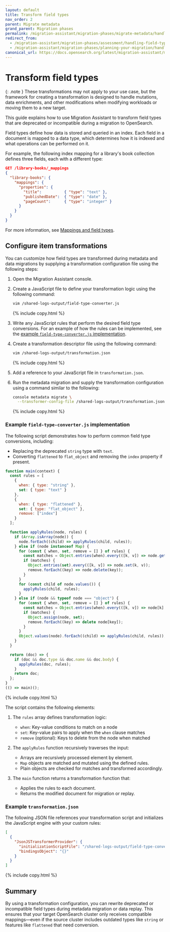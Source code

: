 ```yaml
---
layout: default
title: Transform field types
nav_order: 2
parent: Migrate metadata
grand_parent: Migration phases
permalink: /migration-assistant/migration-phases/migrate-metadata/handling-field-type-breaking-changes/
redirect_from:
  - /migration-assistant/migration-phases/assessment/handling-field-type-breaking-changes/
  - /migration-assistant/migration-phases/planning-your-migration/handling-field-type-breaking-changes/
canonical_url: https://docs.opensearch.org/latest/migration-assistant/migration-phases/migrate-metadata/handling-field-type-breaking-changes/
---
```


# Transform field types

{: .note }
These transformations may not apply to your use case, but the framework for creating a transformation is designed to handle mutations, data enrichments, and other modifications when modifying workloads or moving them to a new target.

This guide explains how to use Migration Assistant to transform field types that are deprecated or incompatible during a migration to OpenSearch.

Field types define how data is stored and queried in an index. Each field in a document is mapped to a data type, which determines how it is indexed and what operations can be performed on it.

For example, the following index mapping for a library's book collection defines three fields, each with a different type:

```json
GET /library-books/_mappings
{
  "library-books": {
    "mappings": {
      "properties": {
        "title":          { "type": "text" },
        "publishedDate":  { "type": "date" },
        "pageCount":      { "type": "integer" }
      }
    }
  }
}
```

For more information, see [Mappings and field types]({{site.url}}{{site.baseurl}}/field-types/).

## Configure item transformations

You can customize how field types are transformed during metadata and data migrations by supplying a transformation configuration file using the following steps:

1. Open the Migration Assistant console.
2. Create a JavaScript file to define your transformation logic using the following command:

   ```bash
   vim /shared-logs-output/field-type-converter.js
   ```
   {% include copy.html %}

3. Write any JavaScript rules that perform the desired field type conversions. For an example of how the rules can be implemented, see the [example `field-type-converter.js` implementation](#example-field-type-converterjs-implementation).
4. Create a transformation descriptor file using the following command:

   ```bash
   vim /shared-logs-output/transformation.json
   ```
   {% include copy.html %}

5. Add a reference to your JavaScript file in `transformation.json`.
6. Run the metadata migration and supply the transformation configuration using a command similar to the following:

   ```bash
   console metadata migrate \
     --transformer-config-file /shared-logs-output/transformation.json
   ```
   {% include copy.html %}

### Example `field-type-converter.js` implementation

The following script demonstrates how to perform common field type conversions, including:

* Replacing the deprecated `string` type with `text`.
* Converting `flattened` to `flat_object` and removing the `index` property if present.


```javascript
function main(context) {
  const rules = [
    {
      when: { type: "string" },
      set: { type: "text" }
    },
    {
      when: { type: "flattened" },
      set: { type: "flat_object" },
      remove: ["index"]
    }
  ];

  function applyRules(node, rules) {
    if (Array.isArray(node)) {
      node.forEach((child) => applyRules(child, rules));
    } else if (node instanceof Map) {
      for (const { when, set, remove = [] } of rules) {
        const matches = Object.entries(when).every(([k, v]) => node.get(k) === v);
        if (matches) {
          Object.entries(set).every(([k, v]) => node.set(k, v));
          remove.forEach((key) => node.delete(key));
        }
      }
      for (const child of node.values()) {
        applyRules(child, rules);
      }
    } else if (node && typeof node === "object") {
      for (const { when, set, remove = [] } of rules) {
        const matches = Object.entries(when).every(([k, v]) => node[k] === v);
        if (matches) {
          Object.assign(node, set);
          remove.forEach((key) => delete node[key]);
        }
      }
      Object.values(node).forEach((child) => applyRules(child, rules));
    }
  }

  return (doc) => {
    if (doc && doc.type && doc.name && doc.body) {
      applyRules(doc, rules);
    }
    return doc;
  };
}
(() => main)();
```
{% include copy.html %}

The script contains the following elements:

1. The `rules` array defines transformation logic:

   * `when`: Key-value conditions to match on a node
   * `set`: Key-value pairs to apply when the `when` clause matches
   * `remove` (optional): Keys to delete from the node when matched

2. The `applyRules` function recursively traverses the input:

   * Arrays are recursively processed element by element.
   * `Map` objects are matched and mutated using the defined rules.
   * Plain objects are checked for matches and transformed accordingly.

3. The `main` function returns a transformation function that:

   * Applies the rules to each document.
   * Returns the modified document for migration or replay.

### Example `transformation.json`

The following JSON file references your transformation script and initializes the JavaScript engine with your custom rules:

```json
[
  {
    "JsonJSTransformerProvider": {
      "initializationScriptFile": "/shared-logs-output/field-type-converter.js",
      "bindingsObject": "{}"
    }
  }
]
```
{% include copy.html %}

## Summary

By using a transformation configuration, you can rewrite deprecated or incompatible field types during metadata migration or data replay. This ensures that your target OpenSearch cluster only receives compatible mappings—even if the source cluster includes outdated types like `string` or features like `flattened` that need conversion.
